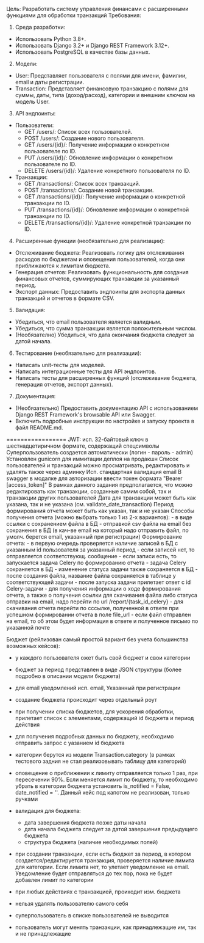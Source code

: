 Цель:
Разработать систему управления финансами с расширенными функциями для обработки транзакций
Требования:
1.	Среда разработки: 
   - Использовать Python 3.8+. 
   - Использовать Django 3.2+ и Django REST Framework 3.12+. 
   - Использовать PostgreSQL в качестве базы данных.
2.	Модели:
   - User: Представляет пользователя с полями для имени, фамилии, email и даты регистрации. 
   - Transaction: Представляет финансовую транзакцию с полями для суммы, даты, типа (доход/расход), категории и внешним ключом на модель User.
3.	API эндпоинты:
   - Пользователи:
     - GET /users/: Список всех пользователей. 
     - POST /users/: Создание нового пользователя. 
     - GET /users/{id}/: Получение информации о конкретном пользователе по ID. 
     - PUT /users/{id}/: Обновление информации о конкретном пользователе по ID. 
     - DELETE /users/{id}/: Удаление конкретного пользователя по ID. 
   - Транзакции:
     - GET /transactions/: Список всех транзакций. 
     - POST /transactions/: Создание новой транзакции. 
     - GET /transactions/{id}/: Получение информации о конкретной транзакции по ID. 
     - PUT /transactions/{id}/: Обновление информации о конкретной транзакции по ID. 
     - DELETE /transactions/{id}/: Удаление конкретной транзакции по ID.
4.	Расширенные функции (необязательно для реализации):
   - Отслеживание бюджета: Реализовать логику для отслеживания расходов по бюджетам и оповещения пользователей, когда они приближаются к лимитам бюджета. 
   - Генерация отчетов: Реализовать функциональность для создания финансовых отчетов, суммирующих транзакции за указанный период. 
   - Экспорт данных: Предоставить эндпоинты для экспорта данных транзакций и отчетов в формате CSV.
5.	Валидация:
   - Убедиться, что email пользователя является валидным. 
   - Убедиться, что сумма транзакции является положительным числом.
   - (Необязателно) Убедиться, что дата окончания бюджета следует за датой начала.
6.	Тестирование (необязательно для реализации):
   - Написать unit-тесты для моделей. 
   - Написать интеграционные тесты для API эндпоинтов. 
   - Написать тесты для расширенных функций (отслеживание бюджета, генерация отчетов, экспорт данных).
7.	Документация:
   - (Необязательно) Предоставить документацию API с использованием Django REST Framework's browsable API или Swagger. 
   - Включить подробные инструкции по настройке и запуску проекта в файл README.md.


=================
JWT: исп. 32-байтовый ключ в шестнадцетиричном формате, содержащий спецсимволы
Суперпользователь создается автоматически (логин - пароль - admin)
Установлен gunicorn для иммитации деплоя на продакшн
Список пользователей и транзакций можно просматривать, редактировать и удалять также через админку
Исп. стандартная валидация email
В swagger в модалке для авторизации ввести токен формата "Bearer [access_token]"
В рамках данного задания предполагается, что можно редактировать как транзакции, созданные самим собой, так и транзакции других пользователей
Дата для транзакции может быть как указана, так и не указана (см. validate_date_transaction)
Период формирования отчета может быть как указан, так и не указан
Способы получения отчета (можно выбрать только 1 из 2-х вариантов):
     - в виде ссылки с сохранением файла в БД
     - отправкой csv файла на email без сохранения в БД (в кач-ве email на который надо отправить файл, по умолч. берется
          email, указанный при регистрации)
Формирование отчета: 
     - в первую очередь проверяется наличие записей в БД с указанным id пользователя за указанный период
     - если записей нет, то отправляется соответствующ. сообщение
     - если записи есть, то запускается задача Celery по формированию отчета
          - задача Celery сохраняется в БД
          - изменение статуса задачи также сохраняется в БД
          - после создания файла, название файла сохраняется в таблице у соответствующей задачи
          - после запуска задачи прилетает ответ с id Celery-задачи
          - для получения информации о ходе формирования отчета, а также о получения ссылки для скачивания файла либо 
               статуса отправки на email, надо перейти по url /report/{task_id_celery}
          - для скачивания отчета перейти по сссылке, полученной в ответе при успешном формировании отчета в поле file_url
          - если файл отправлен на email, то об этом будет информация в ответе и полученное письмо по указанной почте

Бюджет (рейлизован самый простой вариант без учета большинства возможных кейсов):
- у каждого пользователя ожет быть свой бюджет и свои категории
- бюджет за период представлен в виде JSON структуры (более подробно в описании модели бюджета)
- для email уведомлений исп. email, Указанный при регистрации
- создание бюджета происходит через отдельный роут
- при получении списка бюджетов, для ускорения обработки, прилетает список с элементами, содержащий id бюджета и период действия
- для получения подробных данных по бюджету, необходимо отправить запрос с уазанием id бюджета
- категории берутся из модели Transaction.category (в рамках тестового задния не стал реализовывать таблицу для категорий)
- оповещение о приближении к лимиту отправляется только 1 раз, при пересечении 90%. Если меняется лимит по бюджету, то необходимо
  убрать в категории бюджета установить is_notified = False, date_notified = ''. Данный кейс под капотом не реализован, только
  ручками
- валидация для бюджета:
  - дата завершения бюджета позже даты начала
  - дата начала бюджета следует за датой завершения предыдущего бюджета
  - структура бюджета (наличие необходимых полей)
- при создании транзакции, если есть бюджет за период, в котором создается/редактируется транзакция, проверяется наличие
  лимита для категории. Если лимита нет, то улетает уведомление на email. Уведомление будет отправляться до тех пор, пока
  не будет добавлен лимит по категории
- при любых действиях с транзакцией, проиходит изм. бюджета

- нельзя удалять пользователю самого себя
- суперпользователь в списке пользователей не выводится
- пользователь могут менять транзакции, как принадлежащие им, так и не принадлежащие
